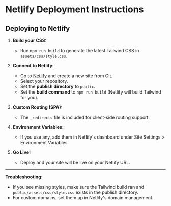 # Netlify Deployment Instructions

## Deploying to Netlify

1. **Build your CSS:**
   - Run `npm run build` to generate the latest Tailwind CSS in `assets/css/style.css`.

2. **Connect to Netlify:**
   - Go to [Netlify](https://app.netlify.com/) and create a new site from Git.
   - Select your repository.
   - Set the **publish directory** to `public`.
   - Set the **build command** to `npm run build` (Netlify will build Tailwind for you).

3. **Custom Routing (SPA):**
   - The `_redirects` file is included for client-side routing support.

4. **Environment Variables:**
   - If you use any, add them in Netlify's dashboard under Site Settings > Environment Variables.

5. **Go Live!**
   - Deploy and your site will be live on your Netlify URL.

---

**Troubleshooting:**
- If you see missing styles, make sure the Tailwind build ran and `public/assets/css/style.css` exists in the publish directory.
- For custom domains, set them up in Netlify's domain management.
